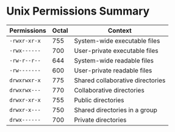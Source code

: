 # Unix Permissions Summary

| Permissions  | Octal |  Context                         |
|--------------|-------|----------------------------------|
| `-rwxr-xr-x` | 755   | System-wide executable files     |
| `-rwx------` | 700   | User-private executable files    |
| `-rw-r--r--` | 644   | System-wide readable files       |
| `-rw-------` | 600   | User-private readable files      |
| `drwxrwxr-x` | 775   | Shared collaborative directories |
| `drwxrwx---` | 770   | Collaborative directories        |
| `drwxr-xr-x` | 755   | Public directories               |
| `drwxr-x---` | 750   | Shared directories in a group    |
| `drwx------` | 700   | Private directories              |

